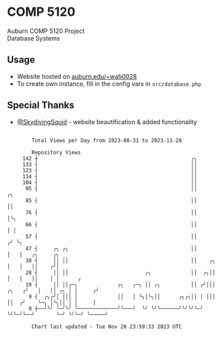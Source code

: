 # COMP 5120
Auburn COMP 5120 Project  
Database Systems

## Usage
- Website hosted on [auburn.edu/~wah0028](https://webhome.auburn.edu/~wah0028/)
- To create own instance, fill in the config vars in `src/database.php`

## Special Thanks
- [@SkydivingSquid](https://github.com/SkydivingSquid) - website beautification & added functionality

```

        Total Views per Day from 2023-08-31 to 2023-11-28

        Repository Views
     142 ┼                                                  ╭╮
     133 ┤                                                  ││
     123 ┤                                                  ││
     114 ┤                                                  ││
     104 ┤                                                  ││
      95 ┤                                                  ││              ╭╮
      85 ┤                                                  ││              ││
      76 ┤                                                  ││              │╰╮
      66 ┤                                                  ││              │ │
      57 ┤                                                  ││             ╭╯ ╰╮
      47 ┤     ╭╮ ╭╮                                        ││             │   │   ╭╮     ╭╮
      38 ┤     ││ ││                                        ││    ╭╮       │   │   ││    ╭╯│
      28 ┤     ││ ││                         ╭╮             ││  ╭╮││       │   │   ││    │ │      ╭
      19 ┤     ││ ││╭─╮             ╭╮   ╭─╮ ││ ╭╮          ││ ╭╯│││ ╭╮   ╭╯   │   ││ ╭╮ │ │     ╭╯
       9 ┤  ╭╮╭╯│ │││ │             ││   │ ╰╮│╰╮││      ╭╮╭╮││ │ │││ ││  ╭╯    ╰─╮ │╰╮││ │ │     │
       0 ┼──╯╰╯ ╰─╯╰╯ ╰─────────────╯╰───╯  ╰╯ ╰╯╰──────╯╰╯╰╯╰─╯ ╰╯╰─╯╰──╯       ╰─╯ ╰╯╰─╯ ╰─────╯

        Chart last updated - Tue Nov 28 23:59:33 2023 UTC
        
```
